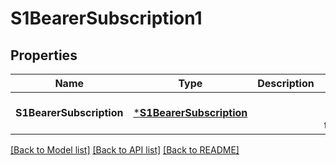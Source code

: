 # S1BearerSubscription1

## Properties
Name | Type | Description | Notes
------------ | ------------- | ------------- | -------------
**S1BearerSubscription** | [***S1BearerSubscription**](S1BearerSubscription.md) |  | [optional] [default to null]

[[Back to Model list]](../README.md#documentation-for-models) [[Back to API list]](../README.md#documentation-for-api-endpoints) [[Back to README]](../README.md)



